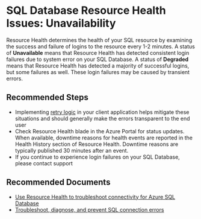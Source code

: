 <properties
	pageTitle="SQL Database Resource Health Issues: Unavailability"
	description="SQL Database Resource Health Issues: Unavailability"
	service="microsoft.sql"
	resource="servers"
	authors="emlisa"
  	ms.author="emlisa"
	displayOrder=""
	selfHelpType="generic"
	supportTopicIds="32745438"
	productPesIds="13491"
	cloudEnvironments="public,blackForest,fairfax, usnat, ussec, mooncake"
	articleId="ec03f2ee-fbd5-4879-9f4f-73b76f7f22d4-new-st"
	ownershipId="AzureData_AzureSQLDB_Availability"
/>

# SQL Database Resource Health Issues: Unavailability

Resource Health determines the health of your SQL resource by examining the success and failure of logins to the resource every 1-2 minutes. A status of **Unavailable** means that Resource Health has detected consistent login failures due to system error on your SQL Database. A status of **Degraded** means that Resource Health has detected a majority of successful logins, but some failures as well. These login failures may be caused by transient errors.

## **Recommended Steps**

* Implementing [retry logic](https://docs.microsoft.com/azure/sql-database/sql-database-connectivity-issues?WT.mc_id=pid:13491:sid:32745438/#retry-logic-for-transient-errors) in your client application helps mitigate these situations and should generally make the errors transparent to the end user
* Check Resource Health blade in the Azure Portal for status updates. When available, downtime reasons for health events are reported in the Health History section of Resource Health. Downtime reasons are typically published 30 minutes after an event.<br>
* If you continue to experience login failures on your SQL Database, please contact support

## **Recommended Documents**

* [Use Resource Health to troubleshoot connectivity for Azure SQL Database](https://docs.microsoft.com/azure/sql-database/sql-database-resource-health?WT.mc_id=pid:13491:sid:32745438/)<br>
* [Troubleshoot, diagnose, and prevent SQL connection errors](https://docs.microsoft.com/azure/sql-database/troubleshoot-connectivity-issues-microsoft-azure-sql-database?WT.mc_id=pid:13491:sid:32745438/)<br>
